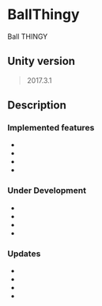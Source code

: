 # BallThingy
Ball THINGY

## Unity version
>2017.3.1

## Description
### Implemented features
-
-
-
-

### Under Development
-
-
-
-

### Updates
-
-
-
-
